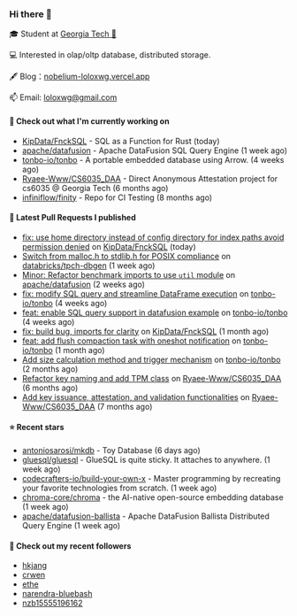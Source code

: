### Hi there 👋


 
🎓 Student at [Georgia Tech 🐝](https://www.gatech.edu/)

💻 Interested in olap/oltp database, distributed storage.

🖋 Blog：[nobelium-loloxwg.vercel.app](https://nobelium-loloxwg.vercel.app/)



📫 Email: [loloxwg@gmail.com](mailto:loloxwg@gmail.com)



#### 👷 Check out what I'm currently working on

- [KipData/FnckSQL](https://github.com/KipData/FnckSQL) - SQL as a Function for Rust (today)
- [apache/datafusion](https://github.com/apache/datafusion) - Apache DataFusion SQL Query Engine (1 week ago)
- [tonbo-io/tonbo](https://github.com/tonbo-io/tonbo) - A portable embedded database using Arrow. (4 weeks ago)
- [Ryaee-Www/CS6035_DAA](https://github.com/Ryaee-Www/CS6035_DAA) - Direct Anonymous Attestation project for cs6035 @ Georgia Tech (6 months ago)
- [infiniflow/finity](https://github.com/infiniflow/finity) - Repo for CI Testing (8 months ago)

#### 🔨 Latest Pull Requests I published

- [fix: use home directory instead of config directory for index paths avoid permission denied](https://github.com/KipData/FnckSQL/pull/233) on [KipData/FnckSQL](https://github.com/KipData/FnckSQL) (today)
- [Switch from malloc.h to stdlib.h for POSIX compliance](https://github.com/databricks/tpch-dbgen/pull/7) on [databricks/tpch-dbgen](https://github.com/databricks/tpch-dbgen) (1 week ago)
- [Minor: Refactor benchmark imports to use `util` module](https://github.com/apache/datafusion/pull/12885) on [apache/datafusion](https://github.com/apache/datafusion) (2 weeks ago)
- [fix: modify SQL query and streamline DataFrame execution](https://github.com/tonbo-io/tonbo/pull/171) on [tonbo-io/tonbo](https://github.com/tonbo-io/tonbo) (4 weeks ago)
- [feat: enable SQL query support in datafusion example](https://github.com/tonbo-io/tonbo/pull/169) on [tonbo-io/tonbo](https://github.com/tonbo-io/tonbo) (4 weeks ago)
- [fix: build bug, imports for clarity](https://github.com/KipData/FnckSQL/pull/222) on [KipData/FnckSQL](https://github.com/KipData/FnckSQL) (1 month ago)
- [feat: add flush compaction task with oneshot notification](https://github.com/tonbo-io/tonbo/pull/114) on [tonbo-io/tonbo](https://github.com/tonbo-io/tonbo) (1 month ago)
- [Add size calculation method and trigger mechanism](https://github.com/tonbo-io/tonbo/pull/68) on [tonbo-io/tonbo](https://github.com/tonbo-io/tonbo) (2 months ago)
- [Refactor key naming and add TPM class](https://github.com/Ryaee-Www/CS6035_DAA/pull/2) on [Ryaee-Www/CS6035_DAA](https://github.com/Ryaee-Www/CS6035_DAA) (6 months ago)
- [Add key issuance, attestation, and validation functionalities](https://github.com/Ryaee-Www/CS6035_DAA/pull/1) on [Ryaee-Www/CS6035_DAA](https://github.com/Ryaee-Www/CS6035_DAA) (7 months ago)

#### ⭐ Recent stars

- [antoniosarosi/mkdb](https://github.com/antoniosarosi/mkdb) - Toy Database (6 days ago)
- [gluesql/gluesql](https://github.com/gluesql/gluesql) - GlueSQL is quite sticky. It attaches to anywhere. (1 week ago)
- [codecrafters-io/build-your-own-x](https://github.com/codecrafters-io/build-your-own-x) - Master programming by recreating your favorite technologies from scratch. (1 week ago)
- [chroma-core/chroma](https://github.com/chroma-core/chroma) - the AI-native open-source embedding database (1 week ago)
- [apache/datafusion-ballista](https://github.com/apache/datafusion-ballista) - Apache DataFusion Ballista Distributed Query Engine (1 week ago)

#### 👯 Check out my recent followers

- [hkjang](https://github.com/hkjang)
- [crwen](https://github.com/crwen)
- [ethe](https://github.com/ethe)
- [narendra-bluebash](https://github.com/narendra-bluebash)
- [nzb15555196162](https://github.com/nzb15555196162)

